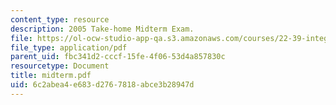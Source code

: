 ```yaml
---
content_type: resource
description: 2005 Take-home Midterm Exam.
file: https://ol-ocw-studio-app-qa.s3.amazonaws.com/courses/22-39-integration-of-reactor-design-operations-and-safety-fall-2006/6c2abea4e683d2767818abce3b28947d_midterm.pdf
file_type: application/pdf
parent_uid: fbc341d2-cccf-15fe-4f06-53d4a857830c
resourcetype: Document
title: midterm.pdf
uid: 6c2abea4-e683-d276-7818-abce3b28947d
---
```

